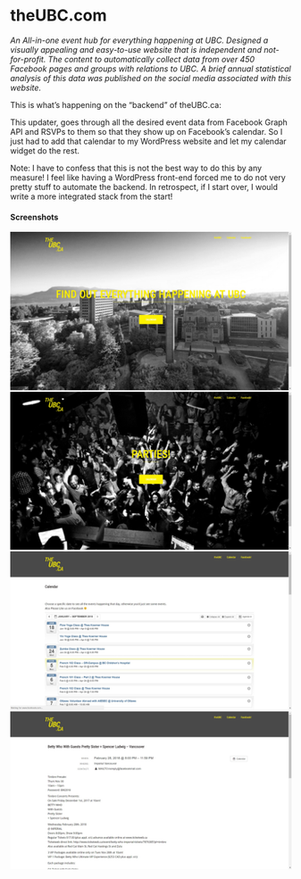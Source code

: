 # theUBC.com

*An All-in-one event hub for everything happening at UBC. Designed a visually appealing and easy-to-use website that is independent and not-for-profit. The content to automatically collect data from over 450 Facebook pages and groups with relations to UBC. A brief annual statistical analysis of this data was published on the social media associated with this website.*

This is what’s happening on the “backend” of theUBC.ca:

This updater, goes through all the desired event data from Facebook Graph API and RSVPs to them so that they show up on Facebook’s calendar. So I just had to add that calendar to my WordPress website and let my calendar widget do the rest.

Note: I have to confess that this is not the best way to do this by any measure! I feel like having a WordPress front-end forced me to do not very pretty stuff to automate the backend. In retrospect, if I start over, I would write a more integrated stack from the start!

#### Screenshots
![Alt text](TheUBC.ca_Home_Page.jpg "Home Page")
![Alt text](TheUBC.ca_Home_Page_2.jpg "Home Page 2")
![Alt text](TheUBC.ca_Calendar.jpg "Calendar")
![Alt text](TheUBC.ca_Event_Details.jpg "Event Details")
